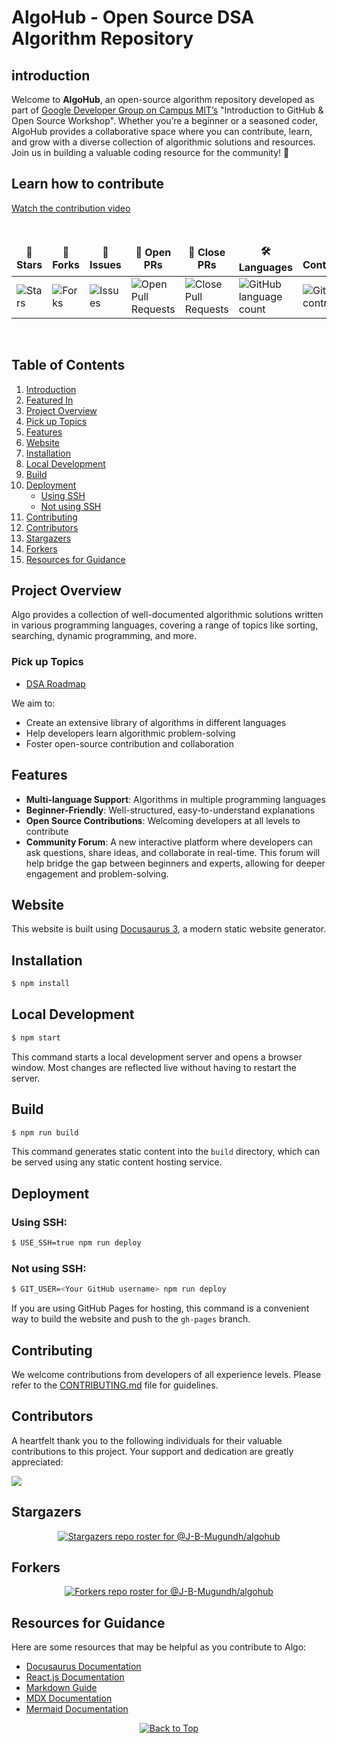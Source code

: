 # AlgoHub - Open Source DSA Algorithm Repository

## introduction
Welcome to **AlgoHub**, an open-source algorithm repository developed as part of [Google Developer Group on Campus MIT’s](https://gdg.community.dev/gdg-on-campus-madras-institute-of-technology-chennai-india/) "Introduction to GitHub & Open Source Workshop". Whether you’re a beginner or a seasoned coder, AlgoHub provides a collaborative space where you can contribute, learn, and grow with a diverse collection of algorithmic solutions and resources. Join us in building a valuable coding resource for the community! 🚀

## Learn how to contribute

[Watch the contribution video](https://youtu.be/_xSb-VBMfsE)


<div align = "center">
<br>

<table align="center">
    <thead align="center">
        <tr border: 1px;>
            <td><b>🌟 Stars</b></td>
            <td><b>🍴 Forks</b></td>
            <td><b>🐛 Issues</b></td>
            <td><b>🔔 Open PRs</b></td>
            <td><b>🔕 Close PRs</b></td>
            <td><b>🛠 Languages</b></td>
            <td><b>🌐 Contributors </b></td>
        </tr>
     </thead>
    <tbody>
         <tr>
            <td><img alt="Stars" src="https://img.shields.io/github/stars/J-B-Mugundh/algohub?style=flat&logo=github"/></td>
            <td><img alt="Forks" src="https://img.shields.io/github/forks/J-B-Mugundh/algohub?style=flat&logo=github"/></td>
            <td><img alt="Issues" src="https://img.shields.io/github/issues/J-B-Mugundh/algohub?style=flat&logo=github"/></td>
            <td><img alt="Open Pull Requests" src="https://img.shields.io/github/issues-pr/J-B-Mugundh/algohub?style=flat&logo=github"/></td>
           <td><img alt="Close Pull Requests" src="https://img.shields.io/github/issues-pr-closed/J-B-Mugundh/algohub?style=flat&color=critical&logo=github"/></td>
           <td><img alt="GitHub language count" src="https://img.shields.io/github/languages/count/J-B-Mugundh/algohub?style=flat&color=critical&logo=github"></td>
           <td><img alt="GitHub contributors" src="https://img.shields.io/github/contributors/J-B-Mugundh/algohub?color=2b9348"></td>
        </tr>
    </tbody>
</table>
</div>
<br>

## Table of Contents

1. [Introduction](#introduction)
2. [Featured In](#featured-in)
3. [Project Overview](#project-overview)
4. [Pick up Topics](#pick-up-topics)
5. [Features](#features)
6. [Website](#website)
7. [Installation](#installation)
8. [Local Development](#local-development)
9. [Build](#build)
10. [Deployment](#deployment)
    - [Using SSH](#using-ssh)
    - [Not using SSH](#not-using-ssh)
11. [Contributing](#contributing)
12. [Contributors](#contributors)
13. [Stargazers](#stargazers)
14. [Forkers](#forkers)
15. [Resources for Guidance](#resources-for-guidance)


## Project Overview

Algo provides a collection of well-documented algorithmic solutions written in various programming languages, covering a range of topics like sorting, searching, dynamic programming, and more.

### Pick up Topics

- [DSA Roadmap](https://roadmap.sh/datastructures-and-algorithms)

We aim to:
- Create an extensive library of algorithms in different languages
- Help developers learn algorithmic problem-solving
- Foster open-source contribution and collaboration

## Features

- **Multi-language Support**: Algorithms in multiple programming languages
- **Beginner-Friendly**: Well-structured, easy-to-understand explanations
- **Open Source Contributions**: Welcoming developers at all levels to contribute
- **Community Forum**: A new interactive platform where developers can ask questions, share ideas, and collaborate in real-time. This forum will help bridge the gap between beginners and experts, allowing for deeper engagement and problem-solving.

## Website

This website is built using [Docusaurus 3](https://docusaurus.io/), a modern static website generator.

## Installation

```bash
$ npm install
```

## Local Development

```bash
$ npm start
```

This command starts a local development server and opens a browser window. Most changes are reflected live without having to restart the server.

## Build

```bash
$ npm run build
```

This command generates static content into the `build` directory, which can be served using any static content hosting service.

## Deployment

### Using SSH:

```bash
$ USE_SSH=true npm run deploy
```

### Not using SSH:

```bash
$ GIT_USER=<Your GitHub username> npm run deploy
```

If you are using GitHub Pages for hosting, this command is a convenient way to build the website and push to the `gh-pages` branch.

## Contributing

We welcome contributions from developers of all experience levels. Please refer to the [CONTRIBUTING.md](./CONTRIBUTING.md) file for guidelines.

## Contributors

A heartfelt thank you to the following individuals for their valuable contributions to this project. Your support and dedication are greatly appreciated:

<a href="https://github.com/J-B-Mugundh/algohub/graphs/contributors">
  <img src="https://contrib.rocks/image?repo=J-B-Mugundh/algohub" />
</a>

<br>

## Stargazers

<div align='center'>

[![Stargazers repo roster for @J-B-Mugundh/algohub](https://reporoster.com/stars/J-B-Mugundh/algohub)](https://github.com/J-B-Mugundh/algohub/stargazers)

</div>

## Forkers
<div align='center'>

[![Forkers repo roster for @J-B-Mugundh/algohub](https://reporoster.com/forks/J-B-Mugundh/algohub)](https://github.com/J-B-Mugundh/algohub/network/members)

</div>

## Resources for Guidance
Here are some resources that may be helpful as you contribute to Algo:
- [Docusaurus Documentation](https://docusaurus.io/docs/docs-introduction)
- [React.js Documentation](https://legacy.reactjs.org/docs/getting-started.html)
- [Markdown Guide](https://www.markdownguide.org/)
- [MDX Documentation](https://mdxjs.com/docs/)
- [Mermaid Documentation](https://mermaid.js.org/)

<div align="center">
    <a href="#top">
        <img src="https://img.shields.io/badge/Back%20to%20Top-000000?style=for-the-badge&logo=github&logoColor=white" alt="Back to Top">
    </a>
</div>
